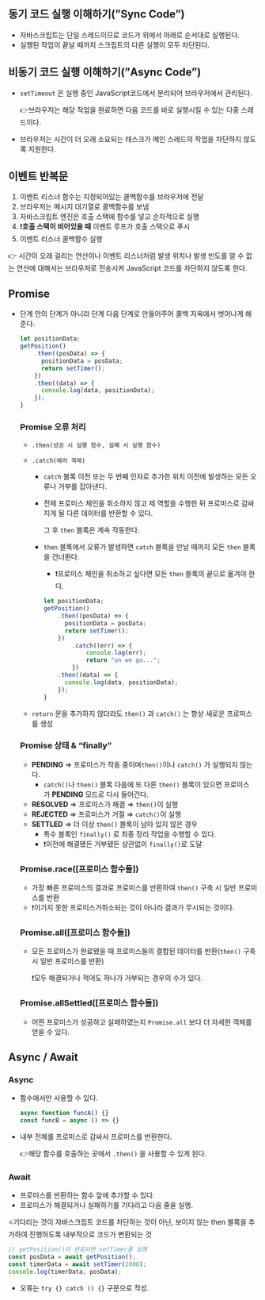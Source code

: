 ## 동기 코드 실행 이해하기(”Sync Code”)

- 자바스크립트는 단일 스레드이므로 코드가 위에서 아래로 순서대로 실행된다.
- 실행된 작업이 끝날 때까지 스크립트의 다른 실행이 모두 차단된다.

## 비동기 코드 실행 이해하기(”Async Code”)

- `setTimeout` 은 실행 중인 JavaScript코드에서 분리되어 브라우저에서 관리된다.
    
    👉브라우저는 해당 작업을 완료하면 다음 코드를 바로 실행시킬 수 있는 다중 스레드이다.
    
- 브라우저는 시간이 더 오래 소요되는 태스크가 메인 스레드의 작업을 차단하지 않도록 지원한다.

## 이벤트 반복문

1. 이벤트 리스너 함수는 지정되어있는 콜백함수를 브라우저에 전달
2. 브라우저는 메시지 대기열로 콜백함수를 보냄
3. 자바스크립트 엔진은 호출 스택에 함수를 넣고 순차적으로 실행
4. ❗**호출 스택이 비어있을 때** 이벤트 루프가 호출 스택으로 푸시
5. 이벤트 리스너 콜백함수 실행

👉 시간이 오래 걸리는 연산이나 이벤트 리스너처럼 발생 위치나 발생 빈도를 알 수 없는 연산에 대해서는 브라우저로 전송시켜 JavaScript 코드를 차단하지 않도록 한다.

## Promise

- 단계 안의 단계가 아니라 단계 다음 단계로 만들어주어 콜백 지옥에서 벗어나게 해준다.
    
    ```jsx
    let positionData;
    getPosition()
        .then((posData) => {
          positionData = posData;
          return setTimer();
        })
        .then((data) => {
          console.log(data, positionData);
        });
    }
    ```
    
    ### Promise 오류 처리
    
    - `.then(성공 시 실행 함수, 실패 시 실행 함수)`
    - `.catch(에러 객체)`
        - `catch` 블록 이전 또는 두 번째 인자로 추가한 위치 이전에 발생하는 모든 오류나 거부를 잡아낸다.
        - 전체 프로미스 체인을 취소하지 않고 제 역할을 수행한 뒤 프로미스로 감싸지게 될 다른 데이터를 반환할 수 있다.
            
            그 후 `then` 블록은 계속 작동한다.
            
        - `then` 블록에서 오류가 발생하면 `catch` 블록을 만날 때까지 모든 `then` 블록을 건너뛴다.
            - ❗프로미스 체인을 취소하고 싶다면 모든 `then` 블록의 끝으로 옮겨야 한다.
            
            ```jsx
            let positionData;
            getPosition()
                .then((posData) => {
                  positionData = posData;
                  return setTimer();
                })
            		.catch((err) => {
            			console.log(err);
            			return "on we go...";
            		})
                .then((data) => {
                  console.log(data, positionData);
                });
            }
            ```
            
    - `return` 문을 추가하지 않더라도 `then()` 과 `catch()` 는 항상 새로운 프로미스를 생성
    
    ### Promise 상태 & “finally”
    
    - **PENDING** => 프로미스가 작동 중이며`then()`이나 `catch()` 가 실행되지 않는다.
        - `catch()`나 `then()` 블록 다음에 또 다른 `then()` 블록이 있으면 프로미스가 **PENDING** 모드로 다시 들어간다.
    - **RESOLVED** ⇒ 프로미스가 해결 ⇒ `then()`이 실행
    - **REJECTED** ⇒ 프로미스가 거절 ⇒ `catch()`이 실행
    - **SETTLED** ⇒ 더 이상 `then()` 블록이 남아 있지 않은 경우
        - 특수 블록인 `finally()` 로 최종 정리 작업을 수행할 수 있다.
        - ❗이전에 해결됐든 거부됐든 상관없이 `finally()`로 도달
    
    ### Promise.race([프로미스 함수들])
    
    - 가장 빠른 프로미스의 결과로 프로미스를 반환하여 `then()` 구축 시 일반 프로미스를 반환
    - ❗이기지 못한 프로미스가취소되는 것이 아니라 결과가 무시되는 것이다.
    
    ### Promise.all([프로미스 함수들])
    
    - 모든 프로미스가 완료됐을 때 프로미스들의 결합된 데이터를 반환(`then()` 구축 시 일반 프로미스를 반환)
        
        ❗모두 해결되거나 적어도 하나가 거부되는 경우의 수가 있다.
        
    
    ### Promise.allSettled([프로미스 함수들])
    
    - 어떤 프로미스가 성공하고 실패하였는지 `Promise.all` 보다 더 자세한 객체를 얻을 수 있다.

## Async / Await

### Async

- 함수에서만 사용할 수 있다.
    
    ```jsx
    async function funcA() {}
    const funcB = async () => {}
    ```
    
- 내부 전체를 프로미스로 감싸서 프로미스를 반환한다.
    
    👉해당 함수를 호출하는 곳에서 `.then()` 을 사용할 수 있게 된다.
    

### Await

- 프로미스를 반환하는 함수 앞에 추가할 수 있다.
- 프로미스가 해결되거나 실패하기를 기다리고 다음 줄을 실행.

⭐기다리는 것이 자바스크립트 코드를 차단하는 것이 아닌, 보이지 않는 then 블록을 추가하여 진행하도록 내부적으로 코드가 변환되는 것

```jsx
// getPosition()이 완료되면 setTimer를 실행
const posData = await getPosition();
const timerData = await setTimer(2000);
console.log(timerData, posData);
```

- 오류는 `try {} catch () {}` 구문으로 작성.